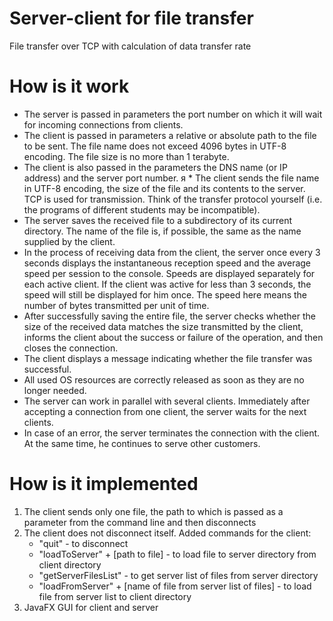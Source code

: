 # Server-client for file transfer
File transfer over TCP with calculation of data transfer rate
# How is it work
* The server is passed in parameters the port number on which it will wait for incoming connections from clients.
* The client is passed in parameters a relative or absolute path to the file to be sent. The file name does not exceed 4096 bytes in UTF-8 encoding. The file size is no more than 1 terabyte.
* The client is also passed in the parameters the DNS name (or IP address) and the server port number. я   * The client sends the file name in UTF-8 encoding, the size of the file and its contents to the server. TCP is used for transmission. Think of the transfer protocol yourself (i.e. the programs of different students may be incompatible).
* The server saves the received file to a subdirectory of its current directory. The name of the file is, if possible, the same as the name supplied by the client.
* In the process of receiving data from the client, the server once every 3 seconds displays the instantaneous reception speed and the average speed per session to the console. Speeds are displayed separately for each active client. If the client was active for less than 3 seconds, the speed will still be displayed for him once. The speed here means the number of bytes transmitted per unit of time.
* After successfully saving the entire file, the server checks whether the size of the received data matches the size transmitted by the client, informs the client about the success or failure of the operation, and then closes the connection.
* The client displays a message indicating whether the file transfer was successful.
* All used OS resources are correctly released as soon as they are no longer needed.
* The server can work in parallel with several clients. Immediately after accepting a connection from one client, the server waits for the next clients.
* In case of an error, the server terminates the connection with the client. At the same time, he continues to serve other customers.
# How is it implemented
1. The client sends only one file, the path to which is passed as a parameter from the command line and then disconnects
2. The client does not disconnect itself. Added commands for the client:
   * "quit" - to disconnect
   * "loadToServer" + [path to file] - to load file to server directory from client directory
   * "getServerFilesList" - to get server list of files from server directory
   * "loadFromServer" + [name of file from server list of files] - to load file from server list to client directory
3. JavaFX GUI for client and server
